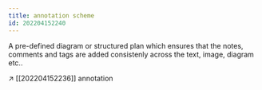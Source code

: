 ```yaml
---
title: annotation scheme
id: 202204152240
---
```


A pre-defined diagram or structured plan which ensures that the notes, comments and tags are added consistenly across the text, image, diagram etc..

↗ [[202204152236]] annotation
